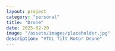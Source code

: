 ```yaml
---
layout: project
category: "personal"
title: "Drone"
date: 2025-02-20
image: "/assets/images/placeholder.jpg"
description: "VTOL Tilt Rotor Drone"
---
```


